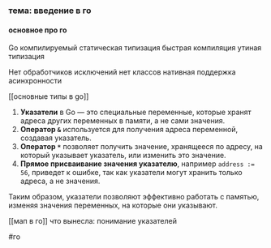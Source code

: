 ### тема: введение в го

#### основное про го
Go компилируемый
статическая типизация
быстрая компиляция
утиная типизация

Нет обработчиков исключений
нет классов 
нативная поддержка асинхронности

[[основные типы в go]]

1. **Указатели** в Go — это специальные переменные, которые хранят адреса других переменных в памяти, а не сами значения.
2. **Оператор `&`** используется для получения адреса переменной, создавая указатель.
3. **Оператор `*`** позволяет получить значение, хранящееся по адресу, на который указывает указатель, или изменить это значение.
4. **Прямое присваивание значения указателю**, например `address := 56`, приведет к ошибке, так как указатели могут хранить только адреса, а не значения.

Таким образом, указатели позволяют эффективно работать с памятью, изменяя значения переменных, на которые они указывают.

[[мап в го]]
что вынесла: понимание указателей

#го 
